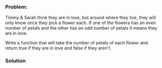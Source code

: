### Problem:
<p>Timmy &amp; Sarah think they are in love, but around where they live, they will only know once they pick a flower each. If one of the flowers has an even number of petals and the other has an odd number of petals it means they are in love. </p>
<p>Write a function that will take the number of petals of each flower and return true if they are in love and false if they aren&apos;t.</p>

### Solution